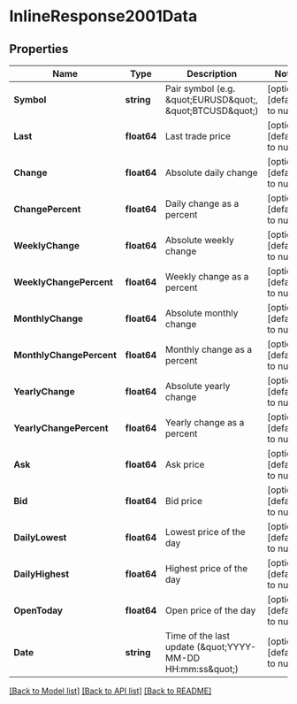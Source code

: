 # InlineResponse2001Data

## Properties
Name | Type | Description | Notes
------------ | ------------- | ------------- | -------------
**Symbol** | **string** | Pair symbol (e.g. \&quot;EURUSD\&quot;, \&quot;BTCUSD\&quot;) | [optional] [default to null]
**Last** | **float64** | Last trade price | [optional] [default to null]
**Change** | **float64** | Absolute daily change | [optional] [default to null]
**ChangePercent** | **float64** | Daily change as a percent | [optional] [default to null]
**WeeklyChange** | **float64** | Absolute weekly change | [optional] [default to null]
**WeeklyChangePercent** | **float64** | Weekly change as a percent | [optional] [default to null]
**MonthlyChange** | **float64** | Absolute monthly change | [optional] [default to null]
**MonthlyChangePercent** | **float64** | Monthly change as a percent | [optional] [default to null]
**YearlyChange** | **float64** | Absolute yearly change | [optional] [default to null]
**YearlyChangePercent** | **float64** | Yearly change as a percent | [optional] [default to null]
**Ask** | **float64** | Ask price | [optional] [default to null]
**Bid** | **float64** | Bid price | [optional] [default to null]
**DailyLowest** | **float64** | Lowest price of the day | [optional] [default to null]
**DailyHighest** | **float64** | Highest price of the day | [optional] [default to null]
**OpenToday** | **float64** | Open price of the day | [optional] [default to null]
**Date** | **string** | Time of the last update (\&quot;YYYY-MM-DD HH:mm:ss\&quot;) | [optional] [default to null]

[[Back to Model list]](../README.md#documentation-for-models) [[Back to API list]](../README.md#documentation-for-api-endpoints) [[Back to README]](../README.md)

